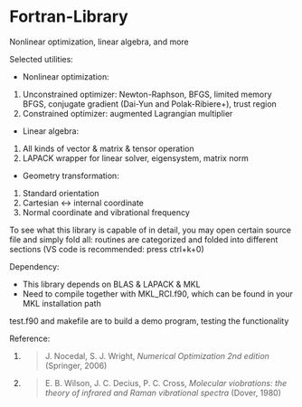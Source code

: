 # Fortran-Library
Nonlinear optimization, linear algebra, and more 

Selected utilities:
* Nonlinear optimization:
1. Unconstrained optimizer:
Newton-Raphson, BFGS, limited memory BFGS, conjugate gradient (Dai-Yun and Polak-Ribiere+), trust region
2. Constrained optimizer: augmented Lagrangian multiplier
* Linear algebra:
1. All kinds of vector & matrix & tensor operation
2. LAPACK wrapper for linear solver, eigensystem, matrix norm
* Geometry transformation:
1. Standard orientation
2. Cartesian <-> internal coordinate
3. Normal coordinate and vibrational frequency

To see what this library is capable of in detail, you may open certain source file and simply fold all: routines are categorized and folded into different sections (VS code is recommended: press ctrl+k+0)

Dependency:
* This library depends on BLAS & LAPACK & MKL
* Need to compile together with MKL_RCI.f90, which can be found in your MKL installation path

test.f90 and makefile are to build a demo program, testing the functionality

Reference:
1. > J. Nocedal, S. J. Wright, *Numerical Optimization 2nd edition* (Springer, 2006)
2. > E. B. Wilson, J. C. Decius, P. C. Cross, *Molecular viobrations: the theory of infrared and Raman vibrational spectra* (Dover, 1980)